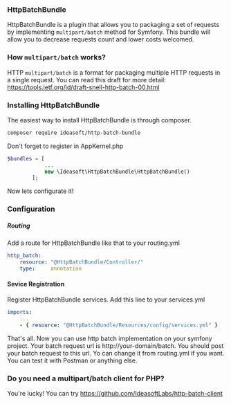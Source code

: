 ### HttpBatchBundle
HttpBatchBundle is a plugin that allows you to packaging a set of requests by implementing `multipart/batch` method for Symfony. This bundle will allow you to decrease requests count and lower costs welcomed.

### How `multipart/batch` works?
HTTP `multipart/batch` is a format for packaging multiple HTTP requests in a single request. You can read this draft for more detail: https://tools.ietf.org/id/draft-snell-http-batch-00.html

### Installing HttpBatchBundle
The easiest way to install HttpBatchBundle is through composer.
```bash
composer require ideasoft/http-batch-bundle
```

Don't forget to register in AppKernel.php
```php
$bundles = [
            ...
            new \Ideasoft\HttpBatchBundle\HttpBatchBundle()
        ];
```
Now lets configurate it!

### Configuration
##### Routing
Add a route for HttpBatchBundle like that to your routing.yml
```yml
http_batch:
    resource: "@HttpBatchBundle/Controller/"
    type:     annotation
```

#### Sevice Registration
Register HttpBatchBundle services. Add this line to your services.yml
```yml
imports:
    ...
    - { resource: "@HttpBatchBundle/Resources/config/services.yml" }
```

That's all. Now you can use http batch implementation on your symfony project.
Your batch request url is http://your-domain/batch. You should post your batch request to this url.
Yo can change it from routing.yml if you want.
You can test it with Postman or anything else.

### Do you need a multipart/batch client for PHP?
You're lucky! You can try
https://github.com/IdeasoftLabs/http-batch-client
